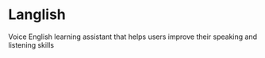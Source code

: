 # Langlish
Voice English learning assistant that helps users improve their speaking and listening skills
